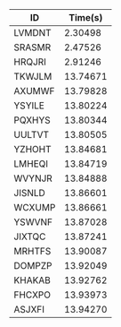 |ID|Time(s)|
|-|-|
|LVMDNT|2.30498|
|SRASMR|2.47526|
|HRQJRI|2.91246|
|TKWJLM|13.74671|
|AXUMWF|13.79828|
|YSYILE|13.80224|
|PQXHYS|13.80344|
|UULTVT|13.80505|
|YZHOHT|13.84681|
|LMHEQI|13.84719|
|WVYNJR|13.84888|
|JISNLD|13.86601|
|WCXUMP|13.86661|
|YSWVNF|13.87028|
|JIXTQC|13.87241|
|MRHTFS|13.90087|
|DOMPZP|13.92049|
|KHAKAB|13.92762|
|FHCXPO|13.93973|
|ASJXFI|13.94270|
